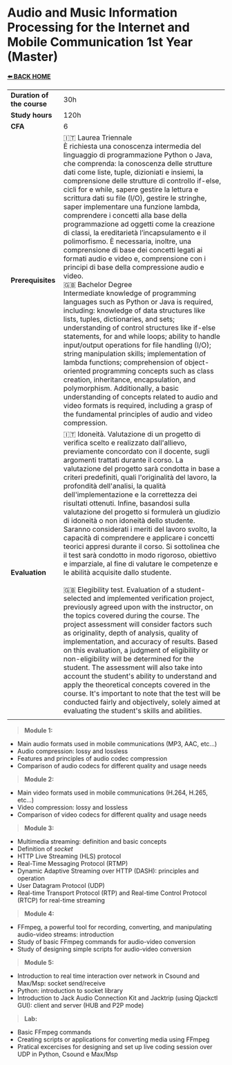 # **Audio and Music Information Processing for the Internet and Mobile Communication 1st Year (Master)** 

[**⬅️ BACK HOME**](/HOME.md)  


|                          |     |
|:-------------------------|:----|  
|**Duration of the course**|30h  |
|**Study hours**           |120h |
|**CFA**                   |6    |
|**Prerequisites**         |🇮🇹 Laurea Triennale<br>È richiesta una conoscenza intermedia del linguaggio di programmazione Python o Java, che comprenda: la conoscenza delle strutture dati come liste, tuple, dizioniati e insiemi, la comprensione delle strutture di controllo if-else, cicli for e while, sapere gestire la lettura e scrittura dati su file (I/O), gestire le stringhe, saper implementare una funzione lambda, comprendere i concetti alla base della programmazione ad oggetti come la creazione di classi, la ereditarietà l’incapsulamento e il polimorfismo. È necessaria, inoltre, una comprensione di base dei concetti legati ai formati audio e video e, comprensione con i principi di base della compressione audio e video.<br>🇬🇧 Bachelor Degree<br>Intermediate knowledge of programming languages such as Python or Java is required, including: knowledge of data structures like lists, tuples, dictionaries, and sets; understanding of control structures like if-else statements, for and while loops; ability to handle input/output operations for file handling (I/O); string manipulation skills; implementation of lambda functions; comprehension of object-oriented programming concepts such as class creation, inheritance, encapsulation, and polymorphism. Additionally, a basic understanding of concepts related to audio and video formats is required, including a grasp of the fundamental principles of audio and video compression. |
|**Evaluation**            |🇮🇹 Idoneità. Valutazione di un progetto di verifica scelto e realizzato dall'allievo, previamente concordato con il docente, sugli argomenti trattati durante il corso. La valutazione del progetto sarà condotta in base a criteri predefiniti, quali l'originalità del lavoro, la profondità dell'analisi, la qualità dell'implementazione e la correttezza dei risultati ottenuti. Infine, basandosi sulla valutazione del progetto si formulerà un giudizio di idoneità o non idoneità dello studente. Saranno considerati i meriti del lavoro svolto, la capacità di comprendere e applicare i concetti teorici appresi durante il corso. Si sottolinea che il test sarà condotto in modo rigoroso, obiettivo e imparziale, al fine di valutare le competenze e le abilità acquisite dallo studente.<br><br>🇬🇧 Elegibility test. Evaluation of a student-selected and implemented verification project, previously agreed upon with the instructor, on the topics covered during the course. The project assessment will consider factors such as originality, depth of analysis, quality of implementation, and accuracy of results. Based on this evaluation, a judgment of eligibility or non-eligibility will be determined for the student. The assessment will also take into account the student's ability to understand and apply the theoretical concepts covered in the course. It's important to note that the test will be conducted fairly and objectively, solely aimed at evaluating the student's skills and abilities.|
|                          |     |

>**Module 1:**
- Main audio formats used in mobile communications (MP3, AAC, etc...)
- Audio compression: lossy and lossless
- Features and principles of audio codec compression
- Comparison of audio codecs for different quality and usage needs

>**Module 2:**
- Main video formats used in mobile communications (H.264, H.265, etc...)
- Video compression: lossy and lossless
- Comparison of video codecs for different quality and usage needs

>**Module 3:**
- Multimedia streaming: definition and basic concepts
- Definition of *socket*
- HTTP Live Streaming (HLS) protocol
- Real-Time Messaging Protocol (RTMP)
- Dynamic Adaptive Streaming over HTTP (DASH): principles and operation
- User Datagram Protocol (UDP)
- Real-time Transport Protocol (RTP) and Real-time Control Protocol (RTCP) for real-time streaming

>**Module 4:**
- FFmpeg, a powerful tool for recording, converting, and manipulating audio-video streams: introduction
- Study of basic FFmpeg commands for audio-video conversion
- Study of designing simple scripts for audio-video conversion

>**Module 5:**  
- Introduction to real time interaction over network in Csound and Max/Msp: socket send/receive
- Python: introduction to socket library
- Introduction to Jack Audio Connection Kit and Jacktrip (using Qjackctl GUI): client and server (HUB and P2P mode)

>**Lab:**
- Basic FFmpeg commands
- Creating scripts or applications for converting media using FFmpeg
- Pratical excercises for designing and set up live coding session over UDP in Python, Csound e Max/Msp  